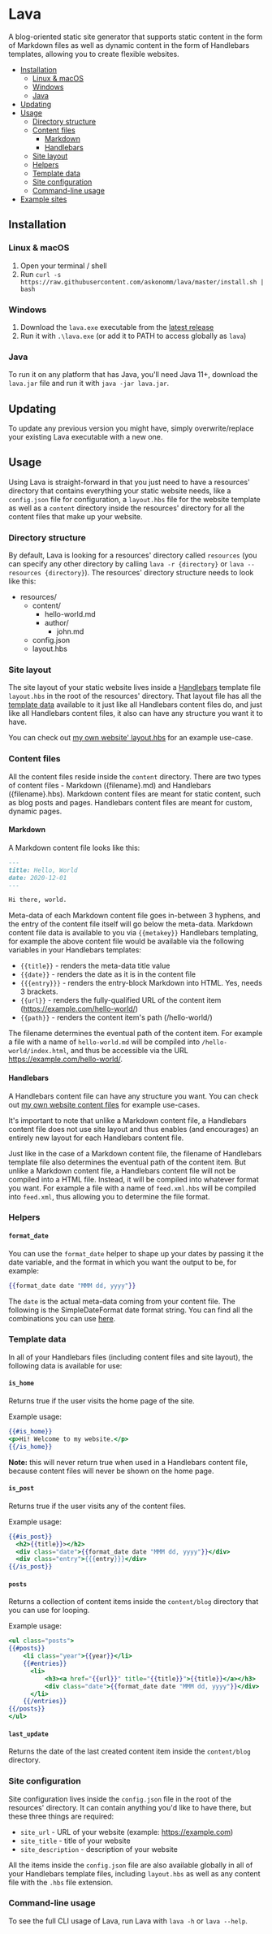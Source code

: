 # Lava

A blog-oriented static site generator that supports static content in the form of Markdown files as well as 
dynamic content in the form of Handlebars templates, allowing you to create flexible websites.

- [Installation](#installation)
  - [Linux & macOS](#linux--macos)
  - [Windows](#windows)
  - [Java](#java)
- [Updating](#updating)
- [Usage](#usage)
  - [Directory structure](#directory-structure)
  - [Content files](#content-files)
    - [Markdown](#markdown)
    - [Handlebars](#handlebars)
  - [Site layout](#site-layout)
  - [Helpers](#helpers)
  - [Template data](#template-data)
  - [Site configuration](#site-configuration)
  - [Command-line usage](#command-line-usage)
- [Example sites](#example-sites)

## Installation

### Linux & macOS

1. Open your terminal / shell
2. Run `curl -s https://raw.githubusercontent.com/askonomm/lava/master/install.sh | bash`

### Windows

1. Download the `lava.exe` executable from the [latest release](https://github.com/askonomm/lava/releases)
3. Run it with `.\lava.exe` (or add it to PATH to access globally as `lava`)

### Java

To run it on any platform that has Java, you'll need Java 11+, download the `lava.jar` file and run it with `java -jar lava.jar`.

## Updating

To update any previous version you might have, simply overwrite/replace your existing Lava executable with a new one.

## Usage

Using Lava is straight-forward in that you just need to have a resources' directory that contains everything your static
website needs, like a `config.json` file for configuration, a `layout.hbs` file for the website template as well as a `content` 
directory inside the resources' directory for all the content files that make up your website.

### Directory structure

By default, Lava is looking for a resources' directory called `resources` (you can specify any other directory by calling `lava -r {directory}` or `lava --resources {directory}`).
The resources' directory structure needs to look like this:

- resources/
  - content/
    - hello-world.md
    - author/
      - john.md
  - config.json
  - layout.hbs
  
### Site layout

The site layout of your static website lives inside a [Handlebars](https://handlebarsjs.com) template file `layout.hbs` in the root of the resources' directory.
That layout file has all the [template data](#template-data) available to it just like all Handlebars content files do, and just
like all Handlebars content files, it also can have any structure you want it to have. 

You can check out [my own website' layout.hbs](https://github.com/soynomm/nomm.xyz/layout.hbs) for an example use-case.

### Content files

All the content files reside inside the `content` directory. There are two types of content files - Markdown ({filename}.md) and Handlebars ({filename}.hbs).
Markdown content files are meant for static content, such as blog posts and pages. Handlebars
content files are meant for custom, dynamic pages.

#### Markdown

A Markdown content file looks like this:

```markdown
---
title: Hello, World
date: 2020-12-01
---

Hi there, world.
```

Meta-data of each Markdown content file goes in-between 3 hyphens, and the entry of the content file itself will go below the meta-data.
Markdown content file data is available to you via `{{metakey}}` Handlebars templating, for example the above content file would be
available via the following variables in your Handlebars templates:

- `{{title}}` - renders the meta-data title value
- `{{date}}` - renders the date as it is in the content file
- `{{{entry}}}` - renders the entry-block Markdown into HTML. Yes, needs 3 brackets.
- `{{url}}` - renders the fully-qualified URL of the content item (https://example.com/hello-world/)
- `{{path}}` - renders the content item's path (/hello-world/)

The filename determines the eventual path of the content item. For example a file with a name of `hello-world.md` will be 
compiled into `/hello-world/index.html`, and thus be accessible via the URL https://example.com/hello-world/.

#### Handlebars

A Handlebars content file can have any structure you want. You can check out [my own website content files](https://github.com/soynomm/nomm.xyz) for example use-cases. 

It's important to note that unlike a Markdown content file, a Handlebars content file does not use site layout 
and thus enables (and encourages) an entirely new layout for each Handlebars content file.

Just like in the case of a Markdown content file, the filename of Handlebars template file also determines the eventual path of the content item. 
But unlike a Markdown content file, a Handlebars content file will not be compiled into a HTML file. Instead, it will be 
compiled into whatever format you want. For example a file with a name of `feed.xml.hbs` will be compiled into `feed.xml`, 
thus allowing you to determine the file format.

### Helpers

#### `format_date`

You can use the `format_date` helper to shape up your dates by passing it the 
date variable, and the format in which you want the output to be, for example:

```handlebars
{{format_date date "MMM dd, yyyy"}}
```

The `date` is the actual meta-data coming from your content file. The following is the SimpleDateFormat date format string. 
You can find all the combinations you can use [here](http://docs.oracle.com/javase/7/docs/api/java/text/SimpleDateFormat.html).

### Template data

In all of your Handlebars files (including content files and site layout), the following data is available for use:

#### `is_home`

Returns true if the user visits the home page of the site.

Example usage:

```handlebars
{{#is_home}}
<p>Hi! Welcome to my website.</p>
{{/is_home}}
```

**Note:** this will never return true when used in a Handlebars content file, because content files will never be 
shown on the home page.

#### `is_post`

Returns true if the user visits any of the content files.

Example usage:

```handlebars
{{#is_post}}
  <h2>{{title}}></h2>
  <div class="date">{{format_date date "MMM dd, yyyy"}}</div>
  <div class="entry">{{{entry}}}</div>
{{/is_post}}
```

#### `posts`

Returns a collection of content items inside the `content/blog` directory that you can use for looping.

Example usage:

```handlebars
<ul class="posts">
{{#posts}} 
    <li class="year">{{year}}</li>
    {{#entries}}
      <li>
          <h3><a href="{{url}}" title="{{title}}">{{title}}</a></h3>
          <div class="date">{{format_date date "MMM dd, yyyy"}}</div>
      </li>
    {{/entries}}
{{/posts}}
</ul>
```

#### `last_update`

Returns the date of the last created content item inside the `content/blog` directory.

### Site configuration

Site configuration lives inside the `config.json` file in the root of the resources' directory. It can contain anything you'd 
like to have there, but these three things are required:

- `site_url` - URL of your website (example: https://example.com)
- `site_title` - title of your website
- `site_description` - description of your website

All the items inside the `config.json` file are also available globally in all of your Handlebars template files, 
including `layout.hbs` as well as any content file with the `.hbs` file extension.

### Command-line usage

To see the full CLI usage of Lava, run Lava with `lava -h` or `lava --help`. 
